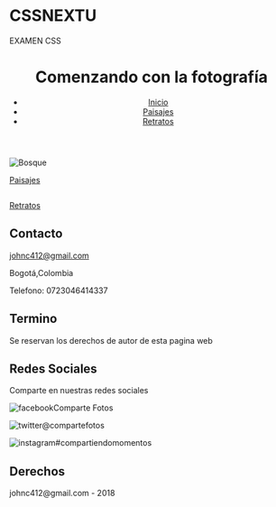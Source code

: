 # CSSNEXTU
EXAMEN CSS
<!DOCTYPE html>
<html>
<head>
	<meta charset="utf-8">
	<meta name="viewport" content="width=device-width, initial-scale=1.0">
	<title>Comenzando con la fotografía</title>
<link href="https://fonts.googleapis.com/css?family=Dancing+Script" rel="stylesheet">
	<link rel="stylesheet" href="estilos/estilosevaluacion.css">
	</head>
<body>
    <header>
     <div class="contenedor">
       <div class="titulo"><h1>Comenzando con la fotografía</h1></div>
       <div class="navegador">
        <ul>
        <li><a href="evaluacion.html">Inicio</a></li>
        <li><a href="paisajes.html">Paisajes</a></li>
        <li><a href="retratos.html">Retratos</a></li>
       </ul>
       </div>
     </div>
   </header>
   <div class="contenido">
   <article id="principal">
       <div><img src="imagenes/fotoNuevaYork.jpg" alt="Bosque"></div>
   </article>
   <article class="secundario">
       <div id="camino">
         <img src="imagenes/imagen444.jpg" alt="">
         <p style="text-decoration: underline">Paisajes</p>
       </div>
       <div id="carro">
         <img src="imagenes/bosque.jpg" alt="">
         <p style="text-decoration: underline">Retratos</p>
       </div>
   </article>
  </div>
   <footer class="pie">
     <div class="contacto">
       <h2>Contacto</h2>
       <a href="mailto:johnc412@gmail.com?subject=feedback">johnc412@gmail.com</a>
       <p>Bogotá,Colombia </p>
       <p>Telefono: 0723046414337</p>
     </div>
     <div class="termino">
       <h2>Termino</h2>
       <p>Se reservan los derechos de autor de esta pagina web</p>
     </div>
     <div class="redessociales">
     <h2>Redes Sociales</h2>
     <p>Comparte en nuestras redes sociales</p>
        <p><img src="imagenes/facebook.png" alt="facebook">Comparte Fotos</p>
        <p><img src="imagenes/twitter.png" alt="twitter">@compartefotos</p>
        <p><img src="imagenes/instagram.png" alt="instagram">#compartiendomomentos</p>
     </div>
     <div class="derechos">
     <h2>Derechos</h2>
     <p>johnc412@gmail.com - 2018</p>
     </div>
   </footer>
  </body>
</html>
